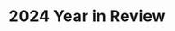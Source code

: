 # 2024 Year in Review

<!--
Led sprint review and demo
Sprint retro
Sprint planning
Demos

Multi-tenancy
Switched teams
Work highlights- significantly reduced time, n+1
CockroachDB, dashboard, database optimization
Profiling tools
Django optimization

Cluster creation
Databus
pub/sub

Task orchestration and distributed systems engineering

Grew in capability- things once more difficult for me became day-to-day tasks
Challenges of scale and security were good for me
Working across teams, learning and sharing knowledge

PR Review
Change Management, Release management
Working with SRE
Worked with lead architect
Architecture and design, tradeoffs, cost analysis
Security, resiliency, failover, restore
Product management, roadmap
User experience

PS Connect continues
Sick 3 times
March 8
Even as it improved, it continued... 
Feel lucky to be well
Gave me an appreciation

January
https://katherinemichel.github.io/portfolio/los-angeles-2023.html
Top videos

DEFNA Contract meeting
DEFNA Hotel Contract Committee

DjangoCon US 2023 Recap 
https://katherinemichel.github.io/portfolio/2023-recap.html
https://django-news.com/issues/203#start
Featured in Django News Newsletter- was their top link for months. 
Get stats- how long at the top and how many views

March 3
https://katherinemichel.github.io/portfolio/djangocon-us-2024-topics-inspiration-list.html
Featured in Django News Newsletter along with Drew's
https://django-news.com/issues/222#start
Stats?
Along with lists by Drew and Jeff?
Talk submission stats
2024: 194
2023: 189
2022: 152

March- provided pics that helped inspire DjangoCon US website design theme
https://www.linkedin.com/posts/jonitrythall_ive-teamed-up-with-the-great-folks-at-defna-activity-7203812944940294144-6gtJ/?utm_source=share&utm_medium=member_desktop
https://fosstodon.org/@kati/112492859988088102

March- created the conference snapshot pages I'd always wanted. 
https://katherinemichel.github.io/portfolio/speaker-board-and-organizer-photos.html
https://katherinemichel.github.io/portfolio/favorite-conference-snapshots.html

![](2023-recap-images/durham-downtown-snapshots.png)

March
Uncle Edward died
Smile on his face
https://www.livingstonfh.com/obituary/edward-a-markel

Tanganyka
https://twpark.com/
Visit to Lemurs- pics

April
PyTexas 2024 in Austin
Moshe
DEFNA Board Interviews

May
May the 4th Event
Featured on DjangoCon US account
https://x.com/djangocon/status/1792933457183527350
Worthmore session: Networking as a Woman: How to become 2.5x more successful

Databases connections

May
PyCon US 2024

Felt I was able to further grow my network and have a deeper understanding of subjects

Followed up on PyCon US connections
Facilitated communication from Jay at PyCon US to DEFNA
PyTexas sponsorship

June
Attended DFW Pythoneers
https://www.meetup.com/dfwpython/
PyTexas Sponsorship pitch

June
Created PyCon US 2024 Recap presentation based on my blog post


https://katherinemichel.github.io/portfolio/pycon-us-2024-recap.html
Reached #2 on Hacker News
https://x.com/search?q=https%3A%2F%2Fnews.ycombinator.com%2Fitem%3Fid%3D40552621&src=typed_query
https://x.com/nmstoker/status/1797250668501020962
https://news.ycombinator.com/item?id=40552621
https://fosstodon.org/@HackerNewsBot@m.einverne.info/112547856756286972
https://fosstodon.org/@hn50@social.lansky.name/112547268058241519
https://fosstodon.org/@kati/112547155288841309
https://fosstodon.org/@kati/112542746775054876
https://fosstodon.org/@kati/112542145378019538
https://fosstodon.org/@kati/112509391686025715
https://fosstodon.org/@kati/112498755031272596
Kudos from Kenneth, Trey, Seth, Hugo, Lacey, etc. 
https://fosstodon.org/@lacey@hachyderm.io/112553623603409800
Many DMs
Screenshot
Cited by new Python Release Manager Hugo as must-read conference recap
https://dev.to/hugovk/pycon-us-2024-a-roundup-of-writeups-26hj
https://fosstodon.org/@kati/112612110567916246
Featured in Django News Newsletter
https://django-news.com/issues/236#start
Get stats


![](2023-recap-images/hacker-news-rankings-stats.png)

![](2023-recap-images/hacker-news-trending.png)

![](2023-recap-images/hacker-news-detail-page-stats.png)


![](2023-recap-images/hackathon-team.jpg)


September
DjangoCon US 2024

Self care
New keyboard
Gym, lifting weights
Inspired by DeAnna Troutman Anaya- grandmother (she doesn't look like any grandmother I've ever seen) who is "Liftin4Life"
Tell her story of illness to health
I'd never been in a gym before and was afraid to go
Sheldon- told me the benefits of a personal trainer

Update on how I did
Not as much as expected due to issues in first half of year
Picked up in second half of year
https://katherinemichel.github.io/portfolio/what-i-am-paying-attention-to-in-2024.html
-->
